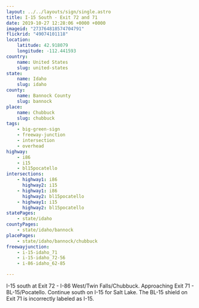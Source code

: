```yaml
---
layout: ../../layouts/sign/single.astro
title: I-15 South - Exit 72 and 71
date: 2019-10-27 12:28:06 +0000 +0000
imageid: "273764818574704791"
flickrid: "49074101118"
location:
    latitude: 42.918079
    longitude: -112.441593
country:
    name: United States
    slug: united-states
state:
    name: Idaho
    slug: idaho
county:
    name: Bannock County
    slug: bannock
place:
    name: Chubbuck
    slug: chubbuck
tags:
    - big-green-sign
    - freeway-junction
    - intersection
    - overhead
highway:
    - i86
    - i15
    - bl15pocatello
intersections:
    - highway1: i86
      highway2: i15
    - highway1: i86
      highway2: bl15pocatello
    - highway1: i15
      highway2: bl15pocatello
statePages:
    - state/idaho
countyPages:
    - state/idaho/bannock
placePages:
    - state/idaho/bannock/chubbuck
freewayjunction:
    - i-15-idaho_71
    - i-15-idaho_72-56
    - i-86-idaho_62-85

---
```

I-15 south at Exit 72 - I-86 West/Twin Falls/Chubbuck.  Approaching Exit 71 - BL-15/Pocatello.  Continue south on I-15 for Salt Lake.  The BL-15 shield on Exit 71 is incorrectly labeled as I-15.